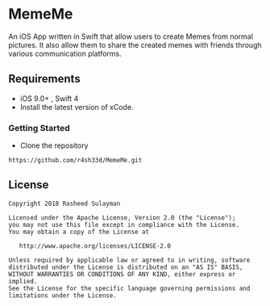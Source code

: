 # MemeMe
An iOS App written in Swift that allow users to create Memes from normal pictures.
It also allow them to share the created memes with friends through various communication platforms.

## Requirements

- iOS 9.0+ , Swift 4
- Install the latest version of xCode.

### Getting Started ###

* Clone the repository

`https://github.com/r4sh33d/MemeMe.git`



## License
```
Copyright 2018 Rasheed Sulayman

Licensed under the Apache License, Version 2.0 (the "License");
you may not use this file except in compliance with the License.
You may obtain a copy of the License at

   http://www.apache.org/licenses/LICENSE-2.0

Unless required by applicable law or agreed to in writing, software
distributed under the License is distributed on an "AS IS" BASIS,
WITHOUT WARRANTIES OR CONDITIONS OF ANY KIND, either express or implied.
See the License for the specific language governing permissions and
limitations under the License.
```
